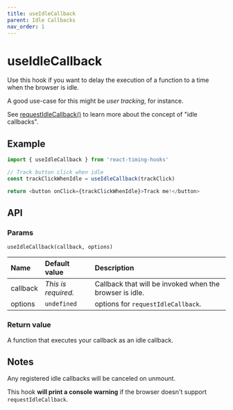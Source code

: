```yaml
---
title: useIdleCallback
parent: Idle Callbacks
nav_order: 1
---
```


# useIdleCallback

Use this hook if you want to delay the execution of a function to a time when the browser is idle.

A good use-case for this might be _user tracking_, for instance.

See [requestIdleCallback()](https://developer.mozilla.org/en-US/docs/Web/API/Window/requestIdleCallback) to learn
more about the concept of "idle callbacks".

## Example

```javascript
import { useIdleCallback } from 'react-timing-hooks'

// Track button click when idle
const trackClickWhenIdle = useIdleCallback(trackClick)

return <button onClick={trackClickWhenIdle}>Track me!</button>
```

## API

### Params

`useIdleCallback(callback, options)`

| Name             | Default value | Description                                                          |
|:-----------------|:--------|:---------------------------------------------------------------------|
| callback         | _This is required._ | Callback that will be invoked when the browser is idle.                          |
| options          | `undefined` | options for `requestIdleCallback`.  |

### Return value

A function that executes your callback as an idle callback.

## Notes

Any registered idle callbacks will be canceled on unmount.

This hook **will print a console warning** if the browser doesn't support `requestIdleCallback`.
